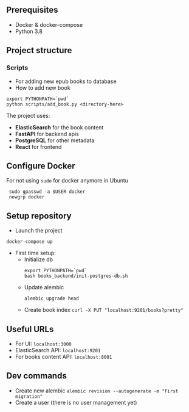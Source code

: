 ## Prerequisites
- Docker & docker-compose
- Python 3.8

## Project structure
### Scripts
- For adding new epub books to database
- How to add new book 
```
export PYTHONPATH=`pwd`
python scripts/add_book.py <directory-here>
```
The project uses:
- **ElasticSearch** for the book content 
- **FastAPI** for backend apis
- **PostgreSQL** for other metadata
- **React** for frontend

## Configure Docker
For not using `sudo` for docker anymore in Ubuntu
```
 sudo gpasswd -a $USER docker
 newgrp docker
```

## Setup repository
- Launch the project
```
docker-compose up
```

- First time setup: 
  - Initialize db
    ```
    export PYTHONPATH=`pwd`
    bash books_backend/init-postgres-db.sh
    ```
  - Update alembic
    ```
    alembic upgrade head
    ```
  - Create book index `curl -X PUT "localhost:9201/books?pretty"`

## Useful URLs
- For UI: `localhost:3000`
- ElasticSearch API: `localhost:9201`
- For books content API: `localhost:8001`

## Dev commands

- Create new alembic `alembic revision --autogenerate -m "First migration"`
- Create a user (there is no user management yet) 